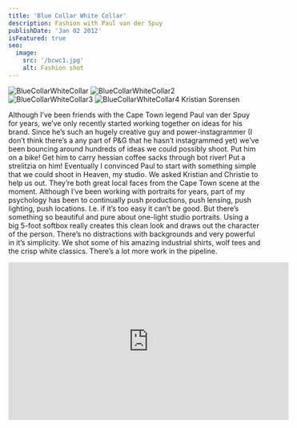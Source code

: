 ```yaml
---
title: 'Blue Collar White Collar'
description: Fashion with Paul van der Spuy
publishDate: 'Jan 02 2012'
isFeatured: true
seo:
  image:
    src: '/bcwc1.jpg'
    alt: Fashion shot
---
```


![BlueCollarWhiteCollar](/bcwc1.jpg)
![BlueCollarWhiteCollar2](/bcwc2.jpg)
![BlueCollarWhiteCollar3](/bcwc3.jpg)
![BlueCollarWhiteCollar4 Kristian Sorensen](/bcwc4.jpg)

Although I’ve been friends with the Cape Town legend Paul van der Spuy for years, we’ve only recently started working together on ideas for his brand. Since he’s such an hugely creative guy and power-instagrammer (I don’t think there’s a any part of P&G that he hasn’t instagrammed yet) we’ve been bouncing around hundreds of ideas we could possibly shoot. Put him on a bike! Get him to carry hessian coffee sacks through bot river! Put a strelitzia on him! Eventually I convinced Paul to start with something simple that we could shoot in Heaven, my studio. We asked Kristian and Christie to help us out. They’re both great local faces from the Cape Town scene at the moment. Although I’ve been working with portraits for years, part of my psychology has been to continually push productions, push lensing, push lighting, push locations. I.e. if it’s too easy it can’t be good. But there’s something so beautiful and pure about one-light studio portraits. Using a big 5-foot softbox really creates this clean look and draws out the character of the person. There’s no distractions with backgrounds and very powerful in it’s simplicity. We shot some of his amazing industrial shirts, wolf tees and the crisp white classics. There’s a lot more work in the pipeline.  

<iframe width="560" height="315" src="https://www.youtube.com/embed/2Zvjkeo-Y-o?si=rtdFhLWuj_fMB-Vw" title="YouTube video player" frameborder="0" allow="accelerometer; autoplay; clipboard-write; encrypted-media; gyroscope; picture-in-picture; web-share" referrerpolicy="strict-origin-when-cross-origin" allowfullscreen></iframe>